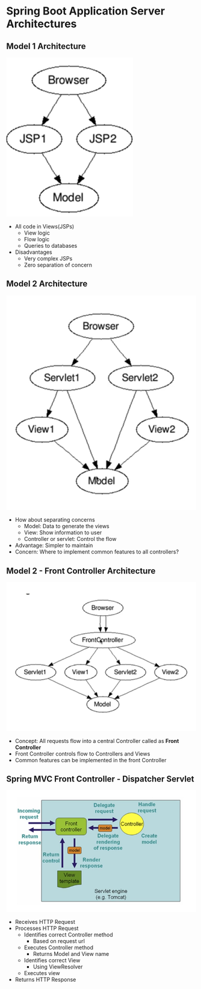 # Spring Boot Application Server Architectures

## Model 1 Architecture
![alt text](../diagrams/model-1.png)

* All code in Views(JSPs)
  * View logic
  * Flow logic
  * Queries to databases
* Disadvantages
  * Very complex JSPs
  * Zero separation of concern

## Model 2 Architecture
![alt text](../diagrams/model-2.png)

* How about separating concerns
  * Model: Data to generate the views
  * View: Show information to user
  * Controller or servlet: Control the flow
* Advantage: Simpler to maintain
* Concern: Where to implement common features  to all controllers?

## Model 2 - Front Controller Architecture
![alt text](../diagrams/model-2-front-control.png)

* Concept: All requests flow into a central Controller called as **Front Controller**
* Front Controller controls flow to Controllers and Views
* Common features can be implemented in the front Controller

## Spring MVC Front Controller - Dispatcher Servlet
![alt text](../diagrams/model-3-servlet.png)

* Receives HTTP Request
* Processes HTTP Request
  * Identifies correct Controller method
    * Based on request url
  * Executes Controller method
    * Returns Model and View name
  * Identifies correct View
    * Using ViewResolver
  * Executes view
* Returns HTTP Response